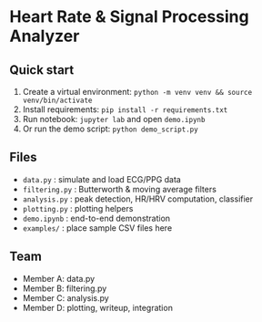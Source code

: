 # Heart Rate & Signal Processing Analyzer

## Quick start
1. Create a virtual environment: `python -m venv venv && source venv/bin/activate`
2. Install requirements: `pip install -r requirements.txt`
3. Run notebook: `jupyter lab` and open `demo.ipynb`
4. Or run the demo script: `python demo_script.py`

## Files
- `data.py` : simulate and load ECG/PPG data
- `filtering.py` : Butterworth & moving average filters
- `analysis.py` : peak detection, HR/HRV computation, classifier
- `plotting.py` : plotting helpers
- `demo.ipynb` : end-to-end demonstration
- `examples/` : place sample CSV files here

## Team
- Member A: data.py
- Member B: filtering.py
- Member C: analysis.py
- Member D: plotting, writeup, integration
